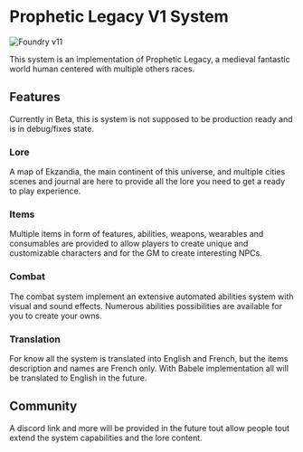 # Prophetic Legacy V1 System

![Foundry v11](https://img.shields.io/badge/foundry-v11-green)

This system is an implementation of Prophetic Legacy, a medieval fantastic world human centered with multiple others races.

## Features

Currently in Beta, this is system is not supposed to be production ready and is in debug/fixes state.

### Lore

A map of Ekzandia, the main continent of this universe, and multiple cities scenes and journal are here to provide all the lore you need to get a ready to play experience.

### Items

Multiple items in form of features, abilities, weapons, wearables and consumables are provided to allow players to create unique and customizable characters and for the GM to create interesting NPCs.

### Combat

The combat system implement an extensive automated abilities system with visual and sound effects. Numerous abilities possibilities are available for you to create your owns.

### Translation

For know all the system is translated into English and French, but the items description and names are French only. With Babele implementation all will be translated to English in the future.

## Community

A discord link and more will be provided in the future tout allow people tout extend the system capabilities and the lore content.